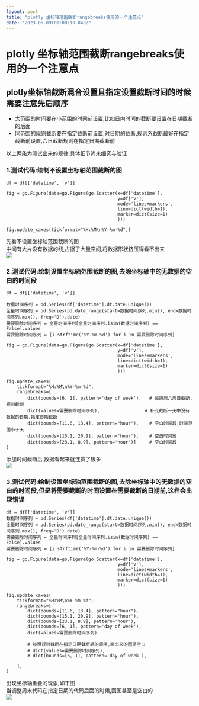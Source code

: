 ```yaml
---
layout: post
title: "plotly 坐标轴范围截断rangebreaks使用的一个注意点"
date: "2023-05-09T01:08:19.848Z"
---
```

plotly 坐标轴范围截断rangebreaks使用的一个注意点
=================================

plotly坐标轴截断混合设置且指定设置截断时间的时候需要注意先后顺序
-----------------------------------

*   大范围的时间要在小范围的时间前设置,比如日内时间的截断要设置在日期截断的后面
*   同范围的规则截断要在指定截断前设置,对日期的截断,规则系截断最好在指定截断前设置,六日截断规则在指定日期截断前

以上两条为测试出来的规律,具体细节尚未细究与验证

### 1.测试代码:绘制不设置坐标轴范围截断的图

    df = df[['datetime', 'v']]
    
    fig = go.Figure(data=go.Figure(go.Scatter(x=df['datetime'],
                                              y=df['v'],
                                              mode='lines+markers',
                                              line=dict(width=1),
                                              marker=dict(size=1)
                                              )))
    
    fig.update_xaxes(tickformat="%H:%M\n%Y-%m-%d",)
    

先看不设置坐标轴范围截断的图  
中间有大片没有数据的线,占据了大量空间,将数据形状挤压得看不出来  
![](https://img2023.cnblogs.com/blog/2085976/202305/2085976-20230508213225644-443647374.png)

### 2.测试代码:绘制设置坐标轴范围截断的图,去除坐标轴中的无数据的空白的时间段

    df = df[['datetime', 'v']]
    
    数据时间序列 = pd.Series(df['datetime'].dt.date.unique())
    全量时间序列 = pd.Series(pd.date_range(start=数据时间序列.min(), end=数据时间序列.max(), freq='D').date)
    需要删除时间序列 = 全量时间序列[全量时间序列.isin(数据时间序列) == False].values
    需要删除时间序列 = [i.strftime('%Y-%m-%d') for i in 需要删除时间序列]
    
    fig = go.Figure(data=go.Figure(go.Scatter(x=df['datetime'],
                                              y=df['v'],
                                              mode='lines+markers',
                                              line=dict(width=1),
                                              marker=dict(size=1)
                                              )))
    
    fig.update_xaxes(
        tickformat="%H:%M\n%Y-%m-%d",
        rangebreaks=[
            dict(bounds=[6, 1], pattern='day of week'),   # 设置周六周日截断,规则截断
            dict(values=需要删除时间序列),                 # 补充截断一天中没有数据的日期,指定日期截断
            dict(bounds=[11.6, 13.4], pattern="hour"),    # 空白时间段,时间范围小于天
            dict(bounds=[15.1, 20.9], pattern='hour'),    # 空白时间段
            dict(bounds=[23.1, 8.9], pattern='hour')]     # 空白时间段
    )
    

添加时间截断后,数据看起来就连贯了很多  
![](https://img2023.cnblogs.com/blog/2085976/202305/2085976-20230508213843386-509097324.png)

### 3.测试代码:绘制设置坐标轴范围截断的图,去除坐标轴中的无数据的空白的时间段,但是将需要截断的时间设置在需要截断的日期前,这样会出现错误

    df = df[['datetime', 'v']]
    数据时间序列 = pd.Series(df['datetime'].dt.date.unique())
    全量时间序列 = pd.Series(pd.date_range(start=数据时间序列.min(), end=数据时间序列.max(), freq='D').date)
    需要删除时间序列 = 全量时间序列[全量时间序列.isin(数据时间序列) == False].values
    需要删除时间序列 = [i.strftime('%Y-%m-%d') for i in 需要删除时间序列]
    
    fig = go.Figure(data=go.Figure(go.Scatter(x=df['datetime'],
                                              y=df['v'],
                                              mode='lines+markers',
                                              line=dict(width=1),
                                              marker=dict(size=1)
                                              )))
    
    fig.update_xaxes(
        tickformat="%H:%M\n%Y-%m-%d",
        rangebreaks=[
            dict(bounds=[11.6, 13.4], pattern="hour"),
            dict(bounds=[15.1, 20.9], pattern='hour'),
            dict(bounds=[23.1, 8.9], pattern='hour'),
            dict(bounds=[6, 1], pattern='day of week'),
            dict(values=需要删除时间序列)
    
            # 按照规则截断在指定日期截断后的顺序,画出来的图是空白
            # dict(values=需要删除时间序列),
            # dict(bounds=[6, 1], pattern='day of week'),
    
        ],
    )
    

出现坐标轴重叠的现象,如下图  
当调整周末代码在指定日期的代码后面的时候,画图甚至是空白的  
![](https://img2023.cnblogs.com/blog/2085976/202305/2085976-20230508214952330-1478009202.png)
